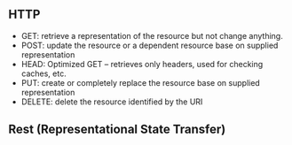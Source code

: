## HTTP
* GET: retrieve a representation of the resource but not change anything.
* POST: update the resource or a dependent resource base on supplied representation
* HEAD: Optimized GET – retrieves only headers, used for checking caches, etc.
* PUT: create or completely replace the resource base on supplied representation
* DELETE: delete the resource identified by the URI


## Rest (Representational State Transfer)
